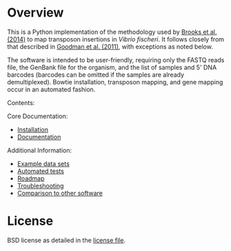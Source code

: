 # Overview

This is a Python implementation of the methodology used by [Brooks et al. (2014)](http://www.ncbi.nlm.nih.gov/pubmed/25404340) to map transposon insertions in *Vibrio fischeri*. It follows closely from that described in [Goodman et al. (2011)](http://www.ncbi.nlm.nih.gov/pubmed/22094732), with exceptions as noted below.

The software is intended to be user-friendly, requiring only the FASTQ reads file, the GenBank file for the organism, and the list of samples and 5' DNA barcodes (barcodes can be omitted if the samples are already demultiplexed). Bowtie installation, transposon mapping, and gene mapping occur in an automated fashion.

Contents:

Core Documentation:
- [Installation](installation.md)
- [Documentation](documentation.md)

Additional Information:
- [Example data sets](example.md)   
- [Automated tests](tests.md)    
- [Roadmap](roadmap.md)   
- [Troubleshooting](troubleshooting.md)   
- [Comparison to other software](comparison.md)  

# License

BSD license as detailed in the [license file](../LICENSE.md).
